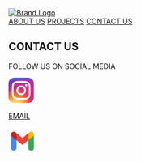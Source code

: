 <!DOCTYPE html>
<html lang="en">
    
<head>
<link rel="stylesheet" type="text/css" href="e.css" />
</head>
    
<body>
    <nav>
        <div id="brand-logo">
            <a href="index.html" target="_self">
                <img src="images/igem-logo.png" alt="Brand Logo" />
            </a>
        </div>
        <div id="links" classes=".questrail-regular">
            <a href="about.html" target="_self">ABOUT US</a>
            <a href="projects.html" target="_self">PROJECTS</a>
            <a href="contact.html" target="_self">CONTACT US</a>
        </div>
    </nav>
<p>


    
<h2><b>CONTACT US</h2></b>
</p>

<div id="content">
<div class="left">
    <p>FOLLOW US ON SOCIAL MEDIA</p>
<div class="container">
  <a href="https://www.instagram.com/umarylandigem/">
  <img class="image" src="insta.png" width =50px height=50px>
 </div>  
</div>
</div>

<div id="content">

<div class="right">

<p>EMAIL</p>
<div class="container">
  <a href="mailto:umarylandigem@gmail.com"> 
  <img class="image" src="mail.png" width =55px height=55px>
    </div>
</div>
</div>


</body>

</html>
    
